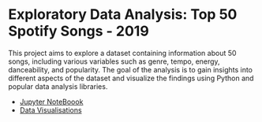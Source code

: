 # Exploratory Data Analysis: Top 50 Spotify Songs - 2019

This project aims to explore a dataset containing information about 50 songs, including various variables such as genre, tempo, energy, danceability, and popularity. The goal of the analysis is to gain insights into different aspects of the dataset and visualize the findings using Python and popular data analysis libraries.

- [Jupyter NoteBoook](https://github.com/georgemcculloch/SpotifyEDA/blob/main/NoteBook/spotifyeda.ipynb)
- [Data Visualisations](123.com)
